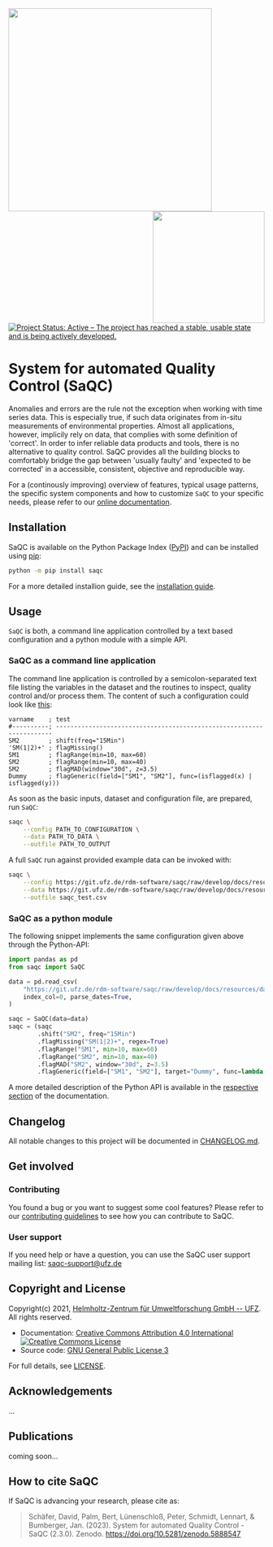 <!--
SPDX-FileCopyrightText: 2021 Helmholtz-Zentrum für Umweltforschung GmbH - UFZ

SPDX-License-Identifier: GPL-3.0-or-later
-->

<a href="https://www.ufz.de/index.php?en=33573">
    <img src="https://git.ufz.de/rdm-software/saqc/raw/develop/docs/resources/images/representative/UFZLogo.png" width="400"/>
</a>

<a href="https://www.ufz.de/index.php?en=45348">
    <img src="https://git.ufz.de/rdm-software/saqc/raw/develop/docs/resources/images/representative/RDMLogo.png" align="right" width="220"/>
</a>

[![Project Status: Active – The project has reached a stable, usable state and is being actively developed.](https://www.repostatus.org/badges/latest/active.svg)](https://www.repostatus.org/#active)


# System for automated Quality Control (SaQC)

Anomalies and errors are the rule not the exception when working with 
time series data. This is especially true, if such data originates
from in-situ measurements of environmental properties. 
Almost all applications, however, implicily rely on data, that complies
with some definition of 'correct'. 
In order to infer reliable data products and tools, there is no alternative
to quality control. SaQC provides all the building blocks to comfortably
bridge the gap between 'usually faulty' and 'expected to be corrected' in 
a accessible, consistent, objective and reproducible way.

For a (continously improving) overview of features, typical usage patterns,
the specific system components and how to customize `SaQC` to your specific
needs, please refer to our
[online documentation](https://rdm-software.pages.ufz.de/saqc/index.html).


## Installation

SaQC is available on the Python Package Index ([PyPI](https://pypi.org/)) and
can be installed using [pip](https://pip.pypa.io/en/stable/):
```sh
python -m pip install saqc
```
For a more detailed installion guide, see the [installation guide](https://rdm-software.pages.ufz.de/saqc/gettingstarted/InstallationGuide.html).

## Usage

`SaQC` is both, a command line application controlled by a text based configuration
and a python module with a simple API.

### SaQC as a command line application
The command line application is controlled by a semicolon-separated text
file listing the variables in the dataset and the routines to inspect,
quality control and/or process them. The content of such a configuration
could look like [this](https://git.ufz.de/rdm-software/saqc/raw/develop/docs/resources/data/config.csv):

```
varname    ; test
#----------; ---------------------------------------------------------------------
SM2        ; shift(freq="15Min")
'SM(1|2)+' ; flagMissing()
SM1        ; flagRange(min=10, max=60)
SM2        ; flagRange(min=10, max=40)
SM2        ; flagMAD(window="30d", z=3.5)
Dummy      ; flagGeneric(field=["SM1", "SM2"], func=(isflagged(x) | isflagged(y)))
```

As soon as the basic inputs, dataset and configuration file, are
prepared, run `SaQC`:
```sh
saqc \
    --config PATH_TO_CONFIGURATION \
    --data PATH_TO_DATA \
    --outfile PATH_TO_OUTPUT
```

A full `SaQC` run against provided example data can be invoked with:
```sh
saqc \
    --config https://git.ufz.de/rdm-software/saqc/raw/develop/docs/resources/data/config.csv \
    --data https://git.ufz.de/rdm-software/saqc/raw/develop/docs/resources/data/data.csv \
    --outfile saqc_test.csv
```

### SaQC as a python module

The following snippet implements the same configuration given above through
the Python-API:

```python
import pandas as pd
from saqc import SaQC

data = pd.read_csv(
    "https://git.ufz.de/rdm-software/saqc/raw/develop/docs/resources/data/data.csv",
    index_col=0, parse_dates=True,
)

saqc = SaQC(data=data)
saqc = (saqc
        .shift("SM2", freq="15Min")
        .flagMissing("SM(1|2)+", regex=True)
        .flagRange("SM1", min=10, max=60)
        .flagRange("SM2", min=10, max=40)
        .flagMAD("SM2", window="30d", z=3.5)
        .flagGeneric(field=["SM1", "SM2"], target="Dummy", func=lambda x, y: (isflagged(x) | isflagged(y))))
```

A more detailed description of the Python API is available in the 
[respective section](https://rdm-software.pages.ufz.de/saqc/gettingstarted/TutorialAPI.html)
of the documentation.

## Changelog
All notable changes to this project will be documented in [CHANGELOG.md](CHANGELOG.md).

## Get involved

### Contributing
You found a bug or you want to suggest some cool features? Please refer to our [contributing guidelines](CONTRIBUTING.md) to see how you can contribute to SaQC.

### User support
If you need help or have a question, you can use the SaQC user support mailing list: [saqc-support@ufz.de](mailto:saqc-support@ufz.de)

## Copyright and License
Copyright(c) 2021, [Helmholtz-Zentrum für Umweltforschung GmbH -- UFZ](https://www.ufz.de). All rights reserved.

- Documentation: [Creative Commons Attribution 4.0 International](https://creativecommons.org/licenses/by/4.0/) <a rel="license" href="http://creativecommons.org/licenses/by/4.0/"><img alt="Creative Commons License" style="border-width:0" src="https://i.creativecommons.org/l/by/4.0/80x15.png" /></a>
- Source code: [GNU General Public License 3](https://www.gnu.org/licenses/gpl-3.0.html)

For full details, see [LICENSE](LICENSE.md).

## Acknowledgements
...

## Publications
coming soon...

## How to cite SaQC
If SaQC is advancing your research, please cite as:

> Schäfer, David, Palm, Bert, Lünenschloß, Peter, Schmidt, Lennart, & Bumberger, Jan. (2023). System for automated Quality Control - SaQC (2.3.0). Zenodo. https://doi.org/10.5281/zenodo.5888547
